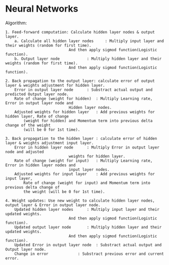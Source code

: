 # Neural Networks

Algorithm: 

	1. Feed-forward computation: Calculate hidden layer nodes & output layer.
		a. Calculate all hidden layer nodes 	: Multiply input layer and their weights (random for first time). 
								And then apply sigmod function(Logistic function).
		b. Output layer node 			: Multiply hidden layer and their weights (random for first time).
								And then apply sigmod function(Logistic function).

	2. Back propagation to the output layer: calculate error of output layer & weights adjustment for hidden layer.
		Error in output layer node 		: Substract actual output and predicted Output layer node.
		Rate of change (weight for hidden) 	: Multiply Learning rate, Error in output layer node and 
								Hidden layer nodes.
		Adjusted weights for hidden layer 	: Add previous weights for hidden layer, Rate of change 
			(weight for hidden) and Momentum term into previous delta change of the weight 
			(will be 0 for 1st time).

	3. Back propagation to the hidden layer	: calculate error of hidden layer & weights adjustment input layer.
		Error in hidden layer node		: Multiply Error in output layer node and adjusted 
								weights for hidden layer.
		Rate of change (weight for input)	: Multiply Learning rate, Error in hidden layer nodes and 
								input layer nodes.
		Adjusted weights for input layer	: Add previous weights for input layer, 
			Rate of change (weight for input) and Momentum term into previous delta change of 
			the weight (will be 0 for 1st time).

	4. Weight updates: Use new weight to calculate hidden layer nodes, output layer & Error in output layer node.
		Updated hidden layer nodes		: Multiply input layer and their updated weights. 
								And then apply sigmod function(Logistic function).
		Updated output layer node		: Multiply hidden layer and their updated weights. 
								And then apply sigmod function(Logistic function).
		Updated Error in output layer node	: Substract actual output and Output layer node.
		Change in error				: Substract previous error and current error.
